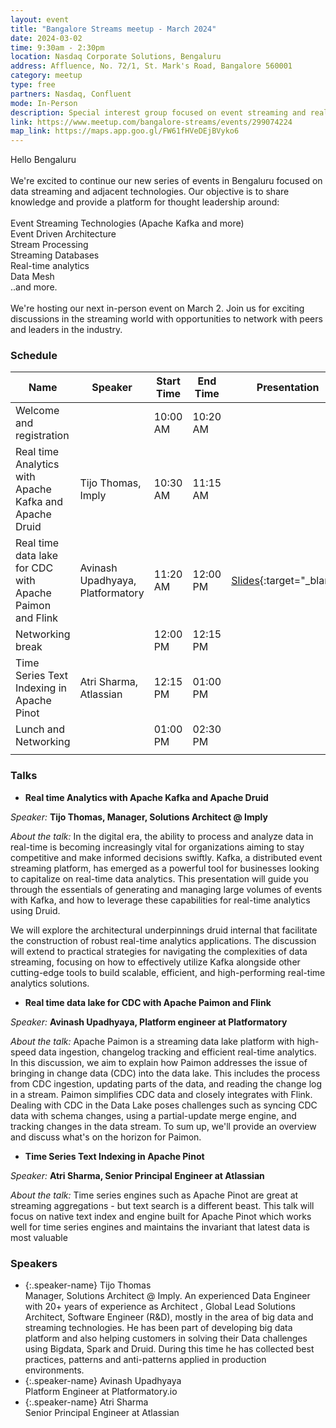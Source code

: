 ```yaml
---
layout: event
title: "Bangalore Streams meetup - March 2024"
date: 2024-03-02
time: 9:30am - 2:30pm
location: Nasdaq Corporate Solutions, Bengaluru
address: Affluence, No. 72/1, St. Mark's Road, Bangalore 560001
category: meetup
type: free
partners: Nasdaq, Confluent
mode: In-Person
description: Special interest group focused on event streaming and real time analytics
link: https://www.meetup.com/bangalore-streams/events/299074224
map_link: https://maps.app.goo.gl/FW61fHVeDEjBVyko6
---
```


<div class="about">
Hello Bengaluru
<br><br>
We're excited to continue our new series of events in Bengaluru focused on data streaming and adjacent technologies. Our objective is to share knowledge and provide a platform for thought leadership around:
<br><br>
Event Streaming Technologies (Apache Kafka and more)<br>
Event Driven Architecture<br>
Stream Processing<br>
Streaming Databases<br>
Real-time analytics<br>
Data Mesh<br>
..and more.
<br><br>
We're hosting our next in-person event on March 2. Join us for exciting discussions in the streaming world with opportunities to network with peers and leaders in the industry.
</div>

### Schedule



| Name                                                     | Speaker                          | Start Time | End Time | Presentation                                                                                                                      | Recording |
|----------------------------------------------------------|----------------------------------|------------|----------|-----------------------------------------------------------------------------------------------------------------------------------|-----------|
| Welcome and registration                                 |                                  | 10:00 AM   | 10:20 AM |                                                                                                                                   |           |
| Real time Analytics with Apache Kafka and Apache Druid   | Tijo Thomas, Imply               | 10:30 AM   | 11:15 AM |                                                                                                                                   |           |
| Real time data lake for CDC with Apache Paimon and Flink | Avinash Upadhyaya, Platformatory | 11:20 AM   | 12:00 PM | [Slides](https://docs.google.com/presentation/d/1EQRJzjxcVd0LxBo0ryfIVLz2oIe9vr0SncjilqfmvcE/edit?usp=sharing){:target="\_blank"} |           |
| Networking break                                         |                                  | 12:00 PM   | 12:15 PM |                                                                                                                                   |           |
| Time Series Text Indexing in Apache Pinot                | Atri Sharma, Atlassian           | 12:15 PM   | 01:00 PM |                                                                                                                                   |           |
| Lunch and Networking                                     |                                  | 01:00 PM   | 02:30 PM |                                                                                                                                   |           |
                                                                                                                                                                  |           |


### Talks

- **Real time Analytics with Apache Kafka and Apache Druid**

_Speaker:_ **Tijo Thomas, Manager, Solutions Architect @ Imply**

_About the talk:_ In the digital era, the ability to process and analyze data in real-time is becoming increasingly vital for organizations aiming to stay competitive and make informed decisions swiftly. Kafka, a distributed event streaming platform, has emerged as a powerful tool for businesses looking to capitalize on real-time data analytics. This presentation will guide you through the essentials of generating and managing large volumes of events with Kafka, and how to leverage these capabilities for real-time analytics using Druid.

We will explore the architectural underpinnings druid internal that facilitate the construction of robust real-time analytics applications.
The discussion will extend to practical strategies for navigating the complexities of data streaming, focusing on how to effectively utilize Kafka alongside other cutting-edge tools to build scalable, efficient, and high-performing real-time analytics solutions.

- **Real time data lake for CDC with Apache Paimon and Flink**

_Speaker:_ **Avinash Upadhyaya, Platform engineer at Platformatory**

_About the talk:_ Apache Paimon is a streaming data lake platform with high-speed data ingestion, changelog tracking and efficient real-time analytics. In this discussion, we aim to explain how Paimon addresses the issue of bringing in change data (CDC) into the data lake. This includes the process from CDC ingestion, updating parts of the data, and reading the change log in a stream. Paimon simplifies CDC data and closely integrates with Flink.
Dealing with CDC in the Data Lake poses challenges such as syncing CDC data with schema changes, using a partial-update merge engine, and tracking changes in the data stream.
To sum up, we'll provide an overview and discuss what's on the horizon for Paimon.


- **Time Series Text Indexing in Apache Pinot**

_Speaker:_ **Atri Sharma, Senior Principal Engineer at Atlassian**

_About the talk:_ Time series engines such as Apache Pinot are great at streaming aggregations - but text search is a different beast. This talk will focus on native text index and engine built for Apache Pinot which works well for time series engines and maintains the invariant that latest data is most valuable


### Speakers

- {:.speaker-name} Tijo Thomas <br> <span class="speaker-description">Manager, Solutions Architect @ Imply. An experienced Data Engineer with 20+ years of experience as Architect , Global Lead Solutions Architect,  Software Engineer (R&D), mostly in the area of big data and streaming technologies. He has been part of developing big data platform and also helping customers in solving their Data challenges using Bigdata, Spark and Druid. During this time he has collected best practices,  patterns and anti-patterns applied in production environments.</span>
- {:.speaker-name} Avinash Upadhyaya <br> <span class="speaker-description">Platform Engineer at Platformatory.io</span>
- {:.speaker-name} Atri Sharma <br> <span class="speaker-description">Senior Principal Engineer at Atlassian</span>


